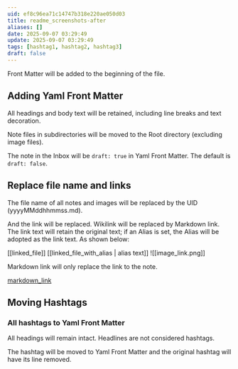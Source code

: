 ```yaml
---
uid: ef8c96ea71c14747b318e220ae050d03
title: readme_screenshots-after
aliases: []
date: 2025-09-07 03:29:49
update: 2025-09-07 03:29:49
tags: [hashtag1, hashtag2, hashtag3]
draft: false
---
```


Front Matter will be added to the beginning of the file.

## Adding Yaml Front Matter

All headings and body text will be retained, including line breaks and text decoration.

Note files in subdirectories will be moved to the Root directory (excluding image files).

The note in the Inbox will be `draft: true` in Yaml Front Matter. The default is `draft: false`.

## Replace file name and links

The file name of all notes and images will be replaced by the UID (yyyyMMddhhmmss.md).

And the link will be replaced. Wikilink will be replaced by Markdown link. The link text will retain
the original text; if an Alias is set, the Alias will be adopted as the link text. As shown below:

[[linked_file]]
[[linked_file_with_alias | alias text]]
![[image_link.png]]

Markdown link will only replace the link to the note.

[markdown_link](markdown_link.md)

## Moving Hashtags

### All hashtags to Yaml Front Matter

All headings will remain intact. Headlines are not considered hashtags.

The hashtag will be moved to Yaml Front Matter and the original hashtag will have its line removed.
